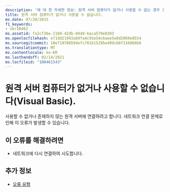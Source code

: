 ```yaml
---
description: '에 대 한 자세한 정보: 원격 서버 컴퓨터가 없거나 사용할 수 없는 경우 (Visual Basic)'
title: 원격 서버 컴퓨터가 없거나 사용할 수 없습니다.
ms.date: 07/20/2015
f1_keywords:
- vbrID462
ms.assetid: fa2cf36e-2169-42db-8449-6aca579e8303
ms.openlocfilehash: e71dd21993ab9fa4c91e54c6aee5e8d2069e8554
ms.sourcegitcommit: 10e719780594efc781b15295e499c66f316068b8
ms.translationtype: MT
ms.contentlocale: ko-KR
ms.lasthandoff: 02/14/2021
ms.locfileid: "100461543"
---
```

# <a name="the-remote-server-machine-does-not-exist-or-is-unavailable-visual-basic"></a>원격 서버 컴퓨터가 없거나 사용할 수 없습니다(Visual Basic).

사용할 수 없거나 존재하지 않는 원격 서버에 연결하려고 합니다. 네트워크 연결 문제로 인해 이 오류가 발생할 수 있습니다.  
  
## <a name="to-correct-this-error"></a>이 오류를 해결하려면  
  
- 네트워크에 다시 연결하여 시도합니다.  
  
## <a name="see-also"></a>추가 정보

- [오류 유형](../programming-guide/language-features/error-types.md)
